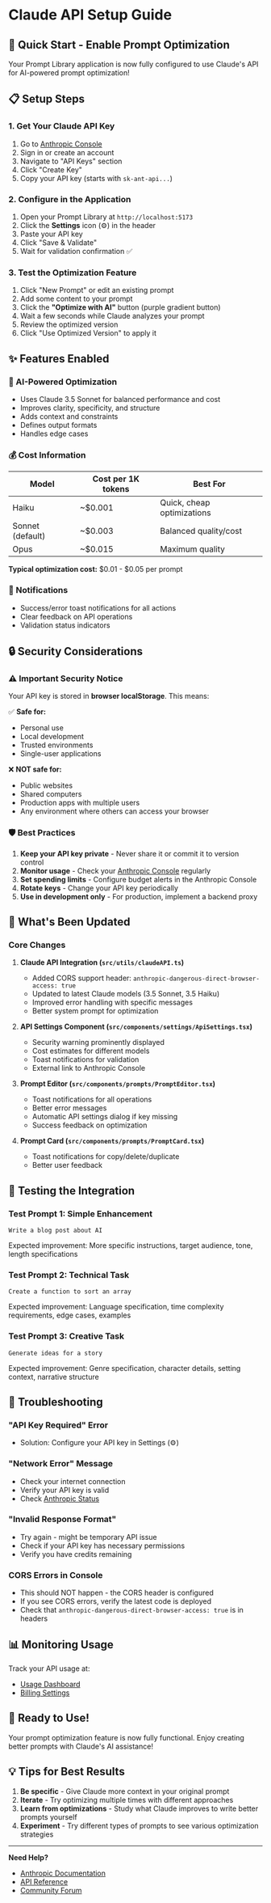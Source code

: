 # Claude API Setup Guide

## 🎯 Quick Start - Enable Prompt Optimization

Your Prompt Library application is now fully configured to use Claude's API for AI-powered prompt optimization!

## 📋 Setup Steps

### 1. Get Your Claude API Key

1. Go to [Anthropic Console](https://console.anthropic.com/settings/keys)
2. Sign in or create an account
3. Navigate to "API Keys" section
4. Click "Create Key"
5. Copy your API key (starts with `sk-ant-api...`)

### 2. Configure in the Application

1. Open your Prompt Library at `http://localhost:5173`
2. Click the **Settings** icon (⚙️) in the header
3. Paste your API key
4. Click "Save & Validate"
5. Wait for validation confirmation ✅

### 3. Test the Optimization Feature

1. Click "New Prompt" or edit an existing prompt
2. Add some content to your prompt
3. Click the **"Optimize with AI"** button (purple gradient button)
4. Wait a few seconds while Claude analyzes your prompt
5. Review the optimized version
6. Click "Use Optimized Version" to apply it

## ✨ Features Enabled

### 🤖 AI-Powered Optimization
- Uses Claude 3.5 Sonnet for balanced performance and cost
- Improves clarity, specificity, and structure
- Adds context and constraints
- Defines output formats
- Handles edge cases

### 💰 Cost Information

| Model | Cost per 1K tokens | Best For |
|-------|-------------------|----------|
| Haiku | ~$0.001 | Quick, cheap optimizations |
| Sonnet (default) | ~$0.003 | Balanced quality/cost |
| Opus | ~$0.015 | Maximum quality |

**Typical optimization cost:** $0.01 - $0.05 per prompt

### 🔔 Notifications
- Success/error toast notifications for all actions
- Clear feedback on API operations
- Validation status indicators

## 🔒 Security Considerations

### ⚠️ Important Security Notice

Your API key is stored in **browser localStorage**. This means:

✅ **Safe for:**
- Personal use
- Local development
- Trusted environments
- Single-user applications

❌ **NOT safe for:**
- Public websites
- Shared computers
- Production apps with multiple users
- Any environment where others can access your browser

### 🛡️ Best Practices

1. **Keep your API key private** - Never share it or commit it to version control
2. **Monitor usage** - Check your [Anthropic Console](https://console.anthropic.com/settings/usage) regularly
3. **Set spending limits** - Configure budget alerts in the Anthropic Console
4. **Rotate keys** - Change your API key periodically
5. **Use in development only** - For production, implement a backend proxy

## 🚀 What's Been Updated

### Core Changes

1. **Claude API Integration (`src/utils/claudeAPI.ts`)**
   - Added CORS support header: `anthropic-dangerous-direct-browser-access: true`
   - Updated to latest Claude models (3.5 Sonnet, 3.5 Haiku)
   - Improved error handling with specific messages
   - Better system prompt for optimization

2. **API Settings Component (`src/components/settings/ApiSettings.tsx`)**
   - Security warning prominently displayed
   - Cost estimates for different models
   - Toast notifications for validation
   - External link to Anthropic Console

3. **Prompt Editor (`src/components/prompts/PromptEditor.tsx`)**
   - Toast notifications for all operations
   - Better error messages
   - Automatic API settings dialog if key missing
   - Success feedback on optimization

4. **Prompt Card (`src/components/prompts/PromptCard.tsx`)**
   - Toast notifications for copy/delete/duplicate
   - Better user feedback

## 🧪 Testing the Integration

### Test Prompt 1: Simple Enhancement
```
Write a blog post about AI
```
Expected improvement: More specific instructions, target audience, tone, length specifications

### Test Prompt 2: Technical Task
```
Create a function to sort an array
```
Expected improvement: Language specification, time complexity requirements, edge cases, examples

### Test Prompt 3: Creative Task
```
Generate ideas for a story
```
Expected improvement: Genre specification, character details, setting context, narrative structure

## 🐛 Troubleshooting

### "API Key Required" Error
- Solution: Configure your API key in Settings (⚙️)

### "Network Error" Message
- Check your internet connection
- Verify your API key is valid
- Check [Anthropic Status](https://status.anthropic.com/)

### "Invalid Response Format"
- Try again - might be temporary API issue
- Check if your API key has necessary permissions
- Verify you have credits remaining

### CORS Errors in Console
- This should NOT happen - the CORS header is configured
- If you see CORS errors, verify the latest code is deployed
- Check that `anthropic-dangerous-direct-browser-access: true` is in headers

## 📊 Monitoring Usage

Track your API usage at:
- [Usage Dashboard](https://console.anthropic.com/settings/usage)
- [Billing Settings](https://console.anthropic.com/settings/billing)

## 🎉 Ready to Use!

Your prompt optimization feature is now fully functional. Enjoy creating better prompts with Claude's AI assistance!

## 💡 Tips for Best Results

1. **Be specific** - Give Claude more context in your original prompt
2. **Iterate** - Try optimizing multiple times with different approaches
3. **Learn from optimizations** - Study what Claude improves to write better prompts yourself
4. **Experiment** - Try different types of prompts to see various optimization strategies

---

**Need Help?**
- [Anthropic Documentation](https://docs.anthropic.com/)
- [API Reference](https://docs.anthropic.com/claude/reference)
- [Community Forum](https://community.anthropic.com/)
